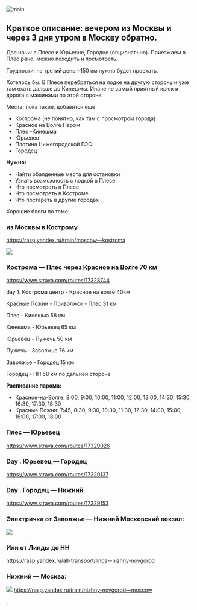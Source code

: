 ![main](https://levinandrey.files.wordpress.com/2019/02/3341165_large.jpg)

## Краткое описание: вечером из Москвы и через 3 дня утром в Москву обратно.




Две ночи: в Плесе и Юрьевне, Городце (опционально). Приезжаем в Плес рано, можно походить и посмотреть.

Трудности: на третий день ~150 км нужно будет проехать.

Хотелось бы: В Плесе перебраться на лодке на другую сторону и уже там ехать дальше до Кинешмы. Иначе не самый приятный крюк и дорога с машинами по этой стороне.

Места: пока такие, добавятся еще
- Кострома (не понятно, как там с просмотром города)
- Красное на Волге Паром
- Плес
-Кинешма
- Юрьевец
- Плотина Нижегородской ГЭС.
- Городец

**Нужно:**

* Найти обалденные места для остановки
* Узнать возможность с лодкой в Плесе
* Что посмотреть в Плесе
* Что посмотреть в Костроме
* Что постареть в другие городах
.

Хорошие блоги по теме:

[](https://picknick17.livejournal.com/19462.html)


### из Москвы в Кострому



https://rasp.yandex.ru/train/moscow—kostroma

![](https://levinandrey.files.wordpress.com/2019/02/d0a1d0bdd0b8d0bcd0bed0ba-d18dd0bad180d0b0d0bdd0b0-2019-02-26-d0b2-20.44.26.png?w=640)
 

### Кострома — Плес через Красное на Волге 70 км

https://www.strava.com/routes/17328744

day 1:
Кострома центр - Красное на волге 40км

Красные Пожни - Приволжск - Плес  31 км



Плес - Кинешма 58 км


Кинешма - Юрьевец 65 км


Юрьевец - Пужечь  50 км


Пужечь - Заволжье 76 км


Заволжье - Городец 15 км


Городец - НН 58 км по дальней стороне







**Расписание парома:**

- Красное-на-Волге:
  8:00, 9:00, 10:00, 11:00, 12:00, 13:00, 14:30, 15:30, 16:30, 17:30, 18:30
- Красные Пожни:
  7:45, 8:30, 9:30, 10:30, 11:30, 12:30, 14:00, 15:00, 16:00, 17:00, 18:00

### Плес — Юрьевец

https://www.strava.com/routes/17329026

### Day . Юрьевец — Городец

https://www.strava.com/routes/17329137

### Day . Городец — Нижний

https://www.strava.com/routes/17329153

### Электричка от Заволжье — Нижний Московский вокзал:

![](https://levinandrey.files.wordpress.com/2019/02/d0a1d0bdd0b8d0bcd0bed0ba-d18dd0bad180d0b0d0bdd0b0-2019-02-26-d0b2-20.42.53.png?w=640)

### Или от Линды до НН

https://rasp.yandex.ru/all-transport/linda--nizhny-novgorod



### Нижний — Москва:
 ![](https://levinandrey.files.wordpress.com/2019/02/d0a1d0bdd0b8d0bcd0bed0ba-d18dd0bad180d0b0d0bdd0b0-2019-02-26-d0b2-20.41.40.png?w=640)
https://rasp.yandex.ru/train/nizhny-novgorod—moscow

.

